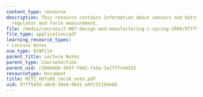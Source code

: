 ```yaml
---
content_type: resource
description: This resource contains information about sensors and batteries, low-dropout
  regulator and force measurement.
file: /media/courses/2-007-design-and-manufacturing-i-spring-2009/97ff543da0c010a44bd1a9fc521b5e8d_MIT2_007s09_lec16_note.pdf
file_type: application/pdf
learning_resource_types:
- Lecture Notes
ocw_type: OCWFile
parent_title: Lecture Notes
parent_type: CourseSection
parent_uid: c366ebb8-3b57-fd42-fa5a-1e2f77ce4532
resourcetype: Document
title: MIT2_007s09_lec16_note.pdf
uid: 97ff543d-a0c0-10a4-4bd1-a9fc521b5e8d
---
```

